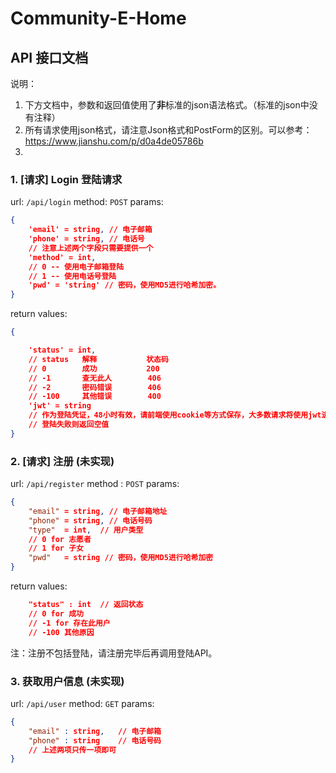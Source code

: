 # Community-E-Home

## API 接口文档

说明：
1. 下方文档中，参数和返回值使用了**非**标准的json语法格式。（标准的json中没有注释）
2. 所有请求使用json格式，请注意Json格式和PostForm的区别。可以参考：https://www.jianshu.com/p/d0a4de05786b
3. 

### 1. [请求] Login 登陆请求

url: `/api/login`
method: `POST`
params:
```json
{
    'email' = string, // 电子邮箱
    'phone' = string, // 电话号
    // 注意上述两个字段只需要提供一个
    'method' = int,
    // 0 -- 使用电子邮箱登陆
    // 1 -- 使用电话号登陆
    'pwd' = 'string' // 密码，使用MD5进行哈希加密。
}
```

return values:
```json
{

    'status' = int,
    // status   解释           状态码
    // 0        成功           200
    // -1       查无此人        406
    // -2       密码错误        406
    // -100     其他错误        400
    'jwt' = string
    // 作为登陆凭证，48小时有效，请前端使用cookie等方式保存，大多数请求将使用jwt进行验证。
    // 登陆失败则返回空值
}
```

### 2. [请求] 注册 (未实现)
url: `/api/register`
method : `POST`
params:
```json
{
    "email" = string, // 电子邮箱地址
    "phone" = string, // 电话号码
    "type"  = int,  // 用户类型
    // 0 for 志愿者
    // 1 for 子女
    "pwd"   = string // 密码，使用MD5进行哈希加密
}
```

return values:
```json
    "status" : int  // 返回状态
    // 0 for 成功
    // -1 for 存在此用户
    // -100 其他原因
```

注：注册不包括登陆，请注册完毕后再调用登陆API。

### 3. 获取用户信息 (未实现)
url: `/api/user`
method: `GET`
params:
```json
{
    "email" : string,   // 电子邮箱 
    "phone" : string    // 电话号码
    // 上述两项只传一项即可
}
```